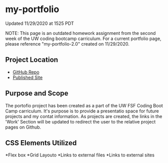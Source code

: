 # my-portfolio
Updated 11/29/2020 at 1525 PDT

NOTE: This page is an outdated homework assignment from the second week of the UW coding bootcamp carriculum. For a current portfolio page, please reference "my-portfolio-2.0" created on 11/29/2020.

## Project Location

* [GitHub Repo](https://github.com/Gavin867/02-my-portfolio)
* [Published Site](https://gavin867.github.io/02-my-portfolio/)


## Purpose and Scope

The portofio project has been created as a part of the UW FSF Coding Boot Camp carriculum. It's purpose is to provide a presentatio space for future projects and my contat information. As projects are created, the links in the 'Work' Section will be updated to redirect the user to the relative project pages on Github.

<!-- ## Current Build Status 

This webapage is still a work in progress. I am currently still researching how to fix the styling in my h3 and p elements in the work grid as well as applying psuedo element styling to the images. When complete the immages will funtion as links. -->

## CSS Elements Utilized

*Flex box
*Grid Layouto
*Links to external files
*Links to external sites
<!-- *Background image links **(still under development)**
*Psuedo Element interactivity **(still under development)** -->
